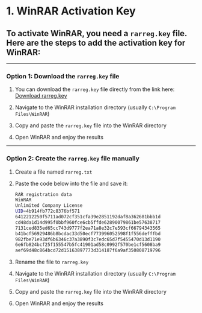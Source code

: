 # 1. WinRAR Activation Key

## To activate WinRAR, you need a `rarreg.key` file. Here are the steps to add the activation key for WinRAR:

---

### Option 1: Download the `rarreg.key` file

1. You can download the `rarreg.key` file directly from the link here: [Download rarreg.key](https://github.com/nguyenn-04/Knowledge_Vault/tree/main/keys/rarrge.key)

2. Navigate to the WinRAR installation directory (usually `C:\Program Files\WinRAR`)
3. Copy and paste the `rarreg.key` file into the WinRAR directory
4. Open WinRAR and enjoy the results

---

### Option 2: Create the `rarreg.key` file manually

1. Create a file named `rarreg.txt`
2. Paste the code below into the file and save it:

    ```bash
    RAR registration data
    WinRAR
    Unlimited Company License
    UID=4b914fb772c8376bf571
    6412212250f5711ad072cf351cfa39e2851192daf8a362681bbb1d
    cd48da1d14d995f0bbf960fce6cb5ffde62890079861be57638717
    7131ced835ed65cc743d9777f2ea71a8e32c7e593cf66794343565
    b41bcf56929486b8bcdac33d50ecf773996052598f1f556defffbd
    982fbe71e93df6b6346c37a3890f3c7edc65d7f5455470d13d1190
    6e6fb824bcf25f155547b5fc41901ad58c0992f570be1cf5608ba9
    aef69d48c864bcd72d15163897773d314187f6a9af350808719796
    ```

3. Rename the file to `rarreg.key`
4. Navigate to the WinRAR installation directory (usually `C:\Program Files\WinRAR`)
5. Copy and paste the `rarreg.key` file into the WinRAR directory
6. Open WinRAR and enjoy the results
